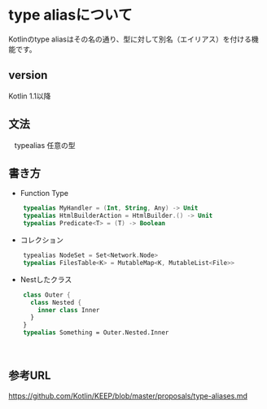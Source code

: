 
# type aliasについて

Kotlinのtype aliasはその名の通り、型に対して別名（エイリアス）を付ける機能です。


## version

Kotlin 1.1以降

## 文法

    typealias 任意の型
    
## 書き方

* Function Type

```kotlin
    typealias MyHandler = (Int, String, Any) -> Unit
    typealias HtmlBuilderAction = HtmlBuilder.() -> Unit
    typealias Predicate<T> = (T) -> Boolean
```
    
* コレクション
    
```kotlin
    typealias NodeSet = Set<Network.Node>
    typealias FilesTable<K> = MutableMap<K, MutableList<File>>
```

* Nestしたクラス

```kotlin
    class Outer {
      class Nested {
        inner class Inner
      }
    }
    typealias Something = Outer.Nested.Inner
```
    
## 参考URL

https://github.com/Kotlin/KEEP/blob/master/proposals/type-aliases.md

